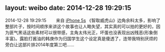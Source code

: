 layout: weibo
date: 2014-12-28 19:29:15
---
<meta name="referrer" content="no-referrer" />

2014-12-28 19:29:15  &nbsp;&nbsp;&nbsp;&nbsp;&nbsp;&nbsp; 来自 <a href="sinaweibo://customweibosource" rel="nofollow">iPhone 5s</a>
《智取威虎山》边角余料太多，影响了整部片子，按时间顺序来讲这个故事也让人略失望，其实真的可以拍的更好的，因为匪气黑话这些素材可以很带感，主角太伟光正，坏蛋也没表现出凶残恶(形象倒丰富)。露脸打酱油的韩庚作为归国学生这个设定真是傻透了，连带我特别厌烦的旁白让这部片排2014年度第三吧…… ​​​
